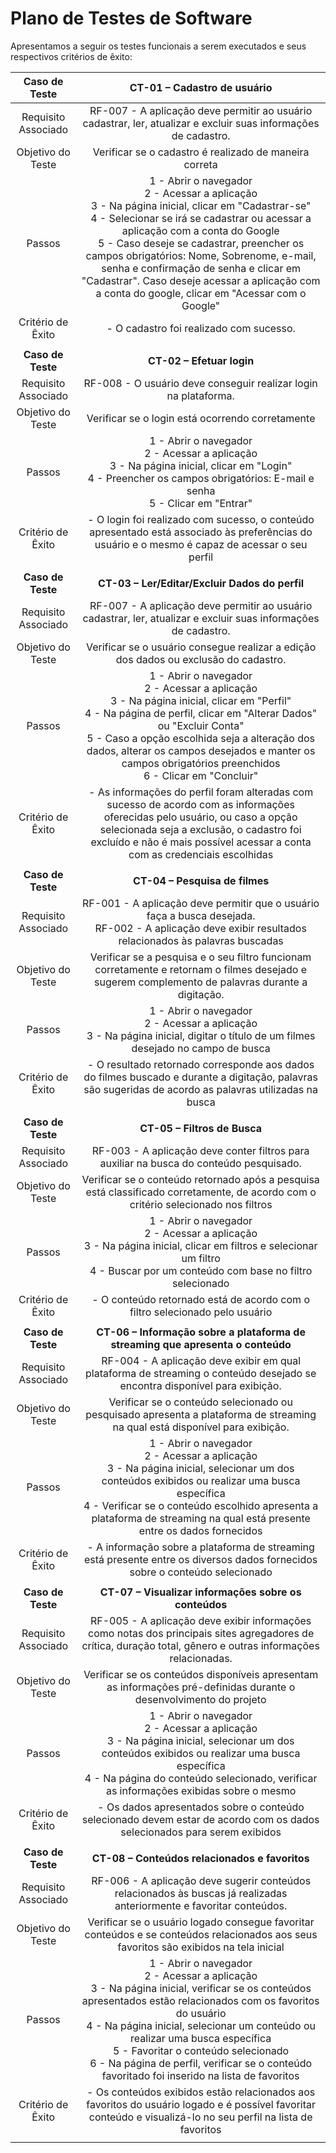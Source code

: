 # Plano de Testes de Software

Apresentamos a seguir os testes funcionais a serem executados e seus respectivos critérios de êxito:
 
| **Caso de Teste** 	| **CT-01 – Cadastro de usuário** 	|
|:---:	|:---:	|
|	Requisito Associado 	| RF-007 - A aplicação deve permitir ao usuário cadastrar, ler, atualizar e excluir suas informações de cadastro. |
| Objetivo do Teste 	| Verificar se o cadastro é realizado de maneira correta |
| Passos 	| 1 - Abrir o navegador <br> 2 - Acessar a aplicação <br> 3 - Na página inicial, clicar em "Cadastrar-se" <br> 4 - Selecionar se irá se cadastrar ou acessar a aplicação com a conta do Google <br> 5 - Caso deseje se cadastrar, preencher os campos obrigatórios: Nome, Sobrenome, e-mail, senha e confirmação de senha e clicar em "Cadastrar". Caso deseje acessar a aplicação com a conta do google, clicar em "Acessar com o Google" |
|Critério de Êxito | - O cadastro foi realizado com sucesso. |
|  	|  	|
| **Caso de Teste** 	| **CT-02 – Efetuar login**	|
|Requisito Associado | RF-008 - O usuário deve conseguir realizar login na plataforma. |
| Objetivo do Teste 	| Verificar se o login está ocorrendo corretamente |
| Passos 	| 1 - Abrir o navegador <br> 2 - Acessar a aplicação <br> 3 - Na página inicial, clicar em "Login" <br> 4 - Preencher os campos obrigatórios: E-mail e senha <br> 5 - Clicar em "Entrar" |
|Critério de Êxito | - O login foi realizado com sucesso, o conteúdo apresentado está associado às preferências do usuário e o mesmo é capaz de acessar o seu perfil |
|  	|  	|
| **Caso de Teste** 	| **CT-03 – Ler/Editar/Excluir Dados do perfil**	|
|Requisito Associado | RF-007 - A aplicação deve permitir ao usuário cadastrar, ler, atualizar e excluir suas informações de cadastro. |
| Objetivo do Teste 	| Verificar se o usuário consegue realizar a edição dos dados ou exclusão do cadastro. |
| Passos 	| 1 - Abrir o navegador <br> 2 - Acessar a aplicação <br> 3 - Na página inicial, clicar em "Perfil" <br> 4 - Na página de perfil, clicar em "Alterar Dados" ou "Excluir Conta" <br> 5 - Caso a opção escolhida seja a alteração dos dados, alterar os campos desejados e manter os campos obrigatórios preenchidos <br> 6 - Clicar em "Concluir" |
|Critério de Êxito | - As informações do perfil foram alteradas com sucesso de acordo com as informações oferecidas pelo usuário, ou caso a opção selecionada seja a exclusão, o cadastro foi excluído e não é mais possível acessar a conta com as credenciais escolhidas |
|  	|  	|
| **Caso de Teste** 	| **CT-04 – Pesquisa de filmes**	|
|Requisito Associado | RF-001 - A aplicação deve permitir que o usuário faça a busca desejada. <br> RF-002 - A aplicação deve exibir resultados relacionados às palavras buscadas |
| Objetivo do Teste 	| Verificar se a pesquisa e o seu filtro funcionam corretamente e retornam o filmes desejado e sugerem complemento de palavras durante a digitação. |
| Passos 	| 1 - Abrir o navegador <br> 2 - Acessar a aplicação <br> 3 - Na página inicial, digitar o título de um filmes desejado no campo de busca |
|Critério de Êxito | - O resultado retornado corresponde aos dados do filmes buscado e durante a digitação, palavras são sugeridas de acordo as palavras utilizadas na busca |
|  	|  	|
| **Caso de Teste** 	| **CT-05 – Filtros de Busca**	|
|Requisito Associado | RF-003 - A aplicação deve conter filtros para auxiliar na busca do conteúdo pesquisado. |
| Objetivo do Teste 	| Verificar se o conteúdo retornado após a pesquisa está classificado corretamente, de acordo com o critério selecionado nos filtros |
| Passos 	| 1 - Abrir o navegador <br> 2 - Acessar a aplicação <br> 3 - Na página inicial, clicar em filtros e selecionar um filtro <br> 4 - Buscar por um conteúdo com base no filtro selecionado |
|Critério de Êxito | - O conteúdo retornado está de acordo com o filtro selecionado pelo usuário |
|   |   |
| **Caso de Teste** 	| **CT-06 – Informação sobre a plataforma de streaming que apresenta o conteúdo**	|
|Requisito Associado | RF-004 - A aplicação deve exibir em qual plataforma de streaming o conteúdo desejado se encontra disponível para exibição. |
| Objetivo do Teste 	| Verificar se o conteúdo selecionado ou pesquisado apresenta a plataforma de streaming na qual está disponível para exibição. |
| Passos 	| 1 - Abrir o navegador <br> 2 - Acessar a aplicação <br> 3 - Na página inicial, selecionar um dos conteúdos exibidos ou realizar uma busca específica <br> 4 - Verificar se o conteúdo escolhido apresenta a plataforma de streaming na qual está presente entre os dados fornecidos |
|Critério de Êxito | - A informação sobre a plataforma de streaming está presente entre os diversos dados fornecidos sobre o conteúdo selecionado |
|  	|  	|
| **Caso de Teste** 	| **CT-07 – Visualizar informações sobre os conteúdos**	|
|Requisito Associado | RF-005	- A aplicação deve exibir informações como notas dos principais sites agregadores de crítica, duração total, gênero e outras informações relacionadas. |
| Objetivo do Teste 	| Verificar se os conteúdos disponíveis apresentam as informações pré-definidas durante o desenvolvimento do projeto |
| Passos 	| 1 - Abrir o navegador <br> 2 - Acessar a aplicação <br> 3 - Na página inicial, selecionar um dos conteúdos exibidos ou realizar uma busca específica <br> 4 - Na página do conteúdo selecionado, verificar as informações exibidas sobre o mesmo |
|Critério de Êxito | - Os dados apresentados sobre o conteúdo selecionado devem estar de acordo com os dados selecionados para serem exibidos |
|  	|  	|
| **Caso de Teste** 	| **CT-08 – Conteúdos relacionados e favoritos**	|
|Requisito Associado | RF-006	- A aplicação deve sugerir conteúdos relacionados às buscas já realizadas anteriormente e favoritar conteúdos. |
| Objetivo do Teste 	| Verificar se o usuário logado consegue favoritar conteúdos e se conteúdos relacionados aos seus favoritos são exibidos na tela inicial |
| Passos 	| 1 - Abrir o navegador <br> 2 - Acessar a aplicação <br> 3 - Na página inicial, verificar se os conteúdos apresentados estão relacionados com os favoritos do usuário <br> 4 - Na página inicial, selecionar um conteúdo ou realizar uma busca específica <br> 5 - Favoritar o conteúdo selecionado <br> 6 - Na página de perfil, verificar se o conteúdo favoritado foi inserido na lista de favoritos |
|Critério de Êxito | - Os conteúdos exibidos estão relacionados aos favoritos do usuário logado e é possível favoritar conteúdo e visualizá-lo no seu perfil na lista de favoritos |
|  	|  	|
